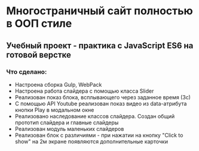# Многостраничный сайт полностью в ООП стиле
## Учебный проект - практика с JavaScript ES6 на готовой верстке

### Что сделано:
+ Настроена сборка Gulp, WebPack
+ Настроена работа слайдера с помощью класса Slider
+ Реализован показ блока, всплывающего через заданное время (3с)
+ С помощью API Youtube реализован показ видео из data-атрибута кнопки Play в модальном окне
+ Реализовано наследование классов слайдера. Создан общий прототип слайдера и главные слайдеры
+ Реализован модуль маленьких слайдеров
+ Реализован блок с различиями - при нажатии на кнопку "Click to show" на 2м экране появляются дополнительные карточки
